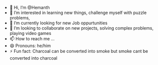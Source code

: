 - 👋 Hi, I’m @Hemanth
- 👀 I’m interested in learning new things, challenge myself with puzzle problems, 
- 🌱 I’m currently looking for new Job oppurtunities
- 💞️ I’m looking to collaborate on new projects, solving complex problems, playing video games
- 📫 How to reach me ...
- 😄 Pronouns: he/him
- ⚡ Fun fact: Charcoal can be converted into smoke but smoke cant be converted into charcoal

<!---
HemanthVeeragandam/HemanthVeeragandam is a ✨ special ✨ repository because its `README.md` (this file) appears on your GitHub profile.
You can click the Preview link to take a look at your changes.
--->
